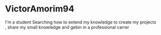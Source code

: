 # VictorAmorim94
I'm a student Searching how to extend my knowledge to create my projects , share my small knowledge and gebin in a professional carrer  

